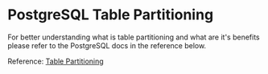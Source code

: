 # PostgreSQL Table Partitioning

For better understanding what is table partitioning and what are it's benefits please refer to the PostgreSQL docs in the reference below.

Reference: [Table Partitioning](https://www.postgresql.org/docs/10/ddl-partitioning.html)